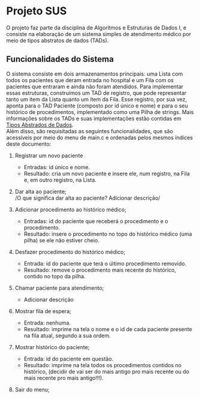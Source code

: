 # Projeto SUS
O projeto faz parte da disciplina de Algoritmos e Estruturas de Dados I, e consiste na elaboração de um sistema simples de atendimento médico por meio de tipos abstratos de dados (TADs).

## Funcionalidades do Sistema
O sistema consiste em dois armazenamentos principais: uma Lista com todos os pacientes que deram entrada no hospital e um Fila com os pacientes que entraram e ainda não foram atendidos. Para implementar essas estruturas, construímos um TAD de registro, que pode representar tanto um item da Lista quanto um item da Fila. Esse registro, por sua vez, aponta para o TAD Paciente (composto por id único e nome) e para o seu histórico de procedimentos, implementado como uma Pilha de strings. Mais informações sobre os TADs e suas implementações estão contidas em [Tipos Abstrados de Dados](TADS/README.md).  
Além disso, são requisitadas as seguintes funcionalidades, que são acessíveis por meio do menu de main.c e ordenadas pelos mesmos índices deste documento:  

1. Registrar um novo paciente  
    - Entradas: id único e nome.  
    - Resultado: cria um novo paciente e insere ele, num registro, na Fila e, em outro registro, na Lista.  
  
2. Dar alta ao paciente;  
    /O que significa dar alta ao paciente? Adicionar descrição/
   
3. Adicionar procedimento ao histórico médico;
    - Entradas: id do paciente que receberá o procedimento e o procedimento.  
    - Resultado: insere o procedimento no topo do histórico médico (uma pilha) se ele não estiver cheio.  

4. Desfazer procedimento do histórico médico;  
    - Entrada: id do paciente que terá o último procedimento removido.  
    - Resultado: remove o procedimento mais recente do histórico, contido no topo da pilha.  

5. Chamar paciente para atendimento;
    - Adicionar descrição

6. Mostrar fila de espera;
    - Entrada: nenhuma.
    - Resultado: imprime na tela o nome e o id de cada paciente presente na fila atual, segundo a sua ordem.

7. Mostrar histórico do paciente;
    - Entrada: id do paciente em questão.
    - Resultado: imprime na tela todos os procedimentos contidos no histórico, (decidir de vai ser do mais antigo pro mais recente ou do mais recente pro mais antigo!!!).

8. Sair do menu;
